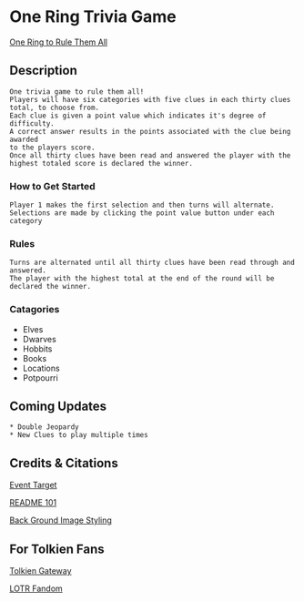 # One Ring Trivia Game
[One Ring to Rule Them All](https://deep-stocking.surge.sh/)

## Description
    One trivia game to rule them all!
    Players will have six categories with five clues in each thirty clues total, to choose from.
    Each clue is given a point value which indicates it's degree of difficulty.  
    A correct answer results in the points associated with the clue being awarded  
    to the players score.
    Once all thirty clues have been read and answered the player with the highest totaled score is declared the winner.
### How to Get Started
    Player 1 makes the first selection and then turns will alternate.
    Selections are made by clicking the point value button under each category
### Rules
    Turns are alternated until all thirty clues have been read through and answered.
    The player with the highest total at the end of the round will be declared the winner.
### Catagories
* Elves
* Dwarves
* Hobbits
* Books
* Locations
* Potpourri

## Coming Updates
    * Double Jeopardy
    * New Clues to play multiple times

## Credits & Citations

[Event Target](https://developer.mozilla.org/en-US/docs/Web/API/Event/target)

[README 101](https://www.makeareadme.com/)

[Back Ground Image Styling](https://developer.mozilla.org/en-US/docs/Web/CSS/background-image)

## For Tolkien Fans
[Tolkien Gateway](http://tolkiengateway.net/wiki/Main_Page)

[LOTR Fandom](https://lotr.fandom.com/wiki/Main_Page)